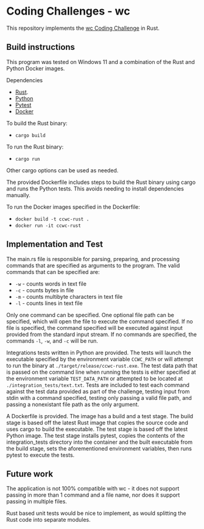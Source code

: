 # Coding Challenges - wc

This repository implements the [wc Coding Challenge](https://codingchallenges.substack.com/p/coding-challenge-1) in Rust.

## Build instructions

This program was tested on Windows 11 and a combination of the Rust and Python Docker images.

Dependencies
- [Rust](https://www.rust-lang.org/learn/get-started).
- [Python](https://www.python.org/about/gettingstarted/)
- [Pytest](https://docs.pytest.org/en/8.2.x/getting-started.html)
- [Docker](https://www.docker.com/get-started/)

To build the Rust binary:
- `cargo build`

To run the Rust binary:
- `cargo run`

Other cargo options can be used as needed.

The provided Dockerfile includes steps to build the Rust binary using cargo and runs the Python tests. This avoids needing to install dependencies manually.

To run the Docker images specified in the Dockerfile:
- `docker build -t ccwc-rust .`
- `docker run -it ccwc-rust`

## Implementation and Test

The main.rs file is responsible for parsing, preparing, and processing commands that are specified as arguments to the program. The valid commands that can be specified are:
 - `-w` - counts words in text file
 - `-c` - counts bytes in file
 - `-m` - counts multibyte characters in text file
 - `-l` - counts lines in text file
 
Only one command can be specified. One optional file path can be specified, which will open the file to execute the command specified. If no file is specified, the command specified will be executed against input provided from the standard input stream. If no commands are specified, the commands `-l`, `-w`, and `-c` will be run.

Integrations tests written in Python are provided. The tests will launch the executable specified by the environment variable `CCWC_PATH` or will attempt to run the binary at `./target/release/ccwc-rust.exe`. The test data path that is passed on the command line when running the tests is either specified at the environment variable `TEST_DATA_PATH` or attempted to be located at `./integration_tests/text.txt`. Tests are included to test each command against the test data provided as part of the challenge, testing input from stdin with a command specified, testing only passing a valid file path, and passing a nonexistant file path as the only argument.

A Dockerfile is provided. The image has a build and a test stage. The build stage is based off the latest Rust image that copies the source code and uses cargo to build the executable. The test stage is based off the latest Python image. The test stage installs pytest, copies the contents of the integration_tests directory into the container and the built executable from the build stage, sets the aforementioned environment variables, then runs pytest to execute the tests.

## Future work

The application is not 100% compatible with wc - it does not support passing in more than 1 command and a file name, nor does it support passing in multiple files.

Rust based unit tests would be nice to implement, as would splitting the Rust code into separate modules.
